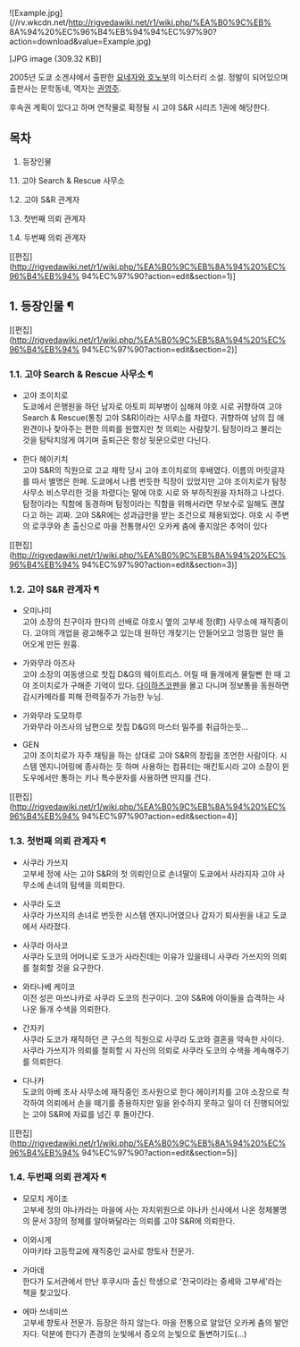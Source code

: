 ![Example.jpg](//rv.wkcdn.net/http://rigvedawiki.net/r1/wiki.php/%EA%B0%9C%EB%
8A%94%20%EC%96%B4%EB%94%94%EC%97%90?action=download&value=Example.jpg)

[JPG image (309.32 KB)]

  
2005년 도쿄 소겐샤에서 출판한 [요네자와 호노부](%EC%9A%94%EB%84%A4%EC%9E%90%EC%99%80%20%ED%98%B8%EB%85%B8%EB%B6%80.md)의 미스터리 소설. 정발이 되어있으며 출판사는 문학동네, 역자는
[권영주](%EA%B6%8C%EC%98%81%EC%A3%BC.md).

후속권 계획이 있다고 하며 연작물로 확정될 시 고야 S&R 시리즈 1권에 해당한다.

## 목차

    

1. 등장인물 
    

1.1. 고야 Search & Rescue 사무소

1.2. 고야 S&R 관계자

1.3. 첫번째 의뢰 관계자

1.4. 두번째 의뢰 관계자

[[편집](http://rigvedawiki.net/r1/wiki.php/%EA%B0%9C%EB%8A%94%20%EC%96%B4%EB%94%
94%EC%97%90?action=edit&section=1)]

## 1. 등장인물 ¶

[[편집](http://rigvedawiki.net/r1/wiki.php/%EA%B0%9C%EB%8A%94%20%EC%96%B4%EB%94%
94%EC%97%90?action=edit&section=2)]

### 1.1. 고야 Search & Rescue 사무소 ¶

  * 고야 조이치로  
도쿄에서 은행원을 하던 남자로 아토피 피부병이 심해져 야호 시로 귀향하여 고야 Search & Rescue(통칭 고야 S&R)이라는 사무소를
차렸다. 귀향하여 남의 집 애완견이나 찾아주는 편한 의뢰를 원했지만 첫 의뢰는 사람찾기. 탐정이라고 불리는 것을 탐탁치않게 여기며 출퇴근은
항상 뒷문으로만 다닌다.  

  * 한다 헤이키치  
고야 S&R의 직원으로 고교 재학 당시 고야 조이치로의 후배였다. 이름의 머릿글자를 따서 별명은 한페. 도쿄에서 나름 번듯한 직장이 있었지만
고야 조이치로가 탐정 사무소 비스무리한 것을 차렸다는 말에 야호 시로 와 부하직원을 자처하고 나섰다. 탐정이라는 직함에 동경하며 탐정이라는
직함을 위해서라면 무보수로 일해도 괜찮다고 하는 괴짜. 고야 S&R에는 성과급만을 받는 조건으로 채용되었다. 야호 시 주변의 로쿠쿠와 촌
출신으로 마을 전통행사인 오카케 춤에 좋지않은 추억이 있다  

[[편집](http://rigvedawiki.net/r1/wiki.php/%EA%B0%9C%EB%8A%94%20%EC%96%B4%EB%94%
94%EC%97%90?action=edit&section=3)]

### 1.2. 고야 S&R 관계자 ¶

  * 오미나미  
고야 소장의 친구이자 한다의 선배로 야호시 옆의 고부세 정(町) 사무소에 재직중이다. 고야의 개업을 광고해주고 있는데 원하던 개찾기는
안들어오고 엉뚱한 일만 들어오게 만든 원흉.  

  * 가와무라 아즈사  
고야 소장의 여동생으로 찻집 D&G의 웨이트리스. 어릴 때 들개에게 물릴뻔 한 때 고야 조이치로가 구해준 기억이 있다. [다이하츠코펜](%EB%8B%A4%EC%9D%B4%ED%95%98%EC%B8%A0%20%EC%BD%94%ED%8E%9C.md)을 몰고 다니며
정보통을 동원하면 감시카메라를 피해 전력질주가 가능한 누님.

  * 가와무라 도모하루  
가와무라 아즈사의 남편으로 찻집 D&G의 마스터 밀주를 취급하는듯...  

  * GEN  
고야 조이치로가 자주 채팅을 하는 상대로 고야 S&R의 창립을 조언한 사람이다. 시스템 엔지니어링에 종사하는 듯 하며 사용하는 컴퓨터는
매킨토시라 고야 소장이 윈도우에서만 통하는 키나 특수문자를 사용하면 딴지를 건다.

[[편집](http://rigvedawiki.net/r1/wiki.php/%EA%B0%9C%EB%8A%94%20%EC%96%B4%EB%94%
94%EC%97%90?action=edit&section=4)]

### 1.3. 첫번째 의뢰 관계자 ¶

  * 사쿠라 가쓰지  
고부세 정에 사는 고야 S&R의 첫 의뢰인으로 손녀딸이 도쿄에서 사라지자 고야 사무소에 손녀의 탐색을 의뢰한다.  

  * 사쿠라 도코  
사쿠라 가쓰지의 손녀로 번듯한 시스템 엔지니어였으나 갑자기 퇴사원을 내고 도쿄에서 사라졌다.  

  * 사쿠라 아사코  
사쿠라 도코의 어머니로 도코가 사라진데는 이유가 있을테니 사쿠라 가쓰지의 의뢰를 철회할 것을 요구한다.  

  * 와타나베 케이코  
이전 성은 마쓰나카로 사쿠라 도코의 친구이다. 고야 S&R에 아이들을 습격하는 사나운 들개 수색을 의뢰한다.  

  * 간자키  
사쿠라 도코가 재직하던 콘 구스의 직원으로 사쿠라 도코와 결혼을 약속한 사이다. 사쿠라 가쓰지가 의뢰를 철회할 시 자신의 의뢰로 사쿠라
도코의 수색을 계속해주기를 의뢰한다.  

  * 다나카  
도쿄의 아베 조사 사무소에 재직중인 조사원으로 한다 헤이키치를 고야 소장으로 착각하여 의뢰에서 손을 떼기를 종용하지만 일을 완수하지 못하고
일이 더 진행되어있는 고야 S&R에 자료를 넘긴 후 돌아간다.

[[편집](http://rigvedawiki.net/r1/wiki.php/%EA%B0%9C%EB%8A%94%20%EC%96%B4%EB%94%
94%EC%97%90?action=edit&section=5)]

### 1.4. 두번째 의뢰 관계자 ¶

  * 모모치 게이조  
고부세 정의 야나카라는 마을에 사는 자치위원으로 야나카 신사에서 나온 정체불명의 문서 3장의 정체를 알아봐달라는 의뢰를 고야 S&R에
의뢰한다.  

  * 이와시게  
야마키타 고등학교에 재직중인 교사로 향토사 전문가.  

  * 가마데  
한다가 도서관에서 만난 후쿠시마 출신 학생으로 '전국이라는 중세와 고부세'라는 책을 찾고있다.  

  * 에마 쓰네미쓰  
고부세 향토사 전문가. 등장은 하지 않는다. 마을 전통으로 알았던 오카케 춤의 발안자다. 덕분에 한다가 존경의 눈빛에서 증오의 눈빛으로
돌변하기도(...)

